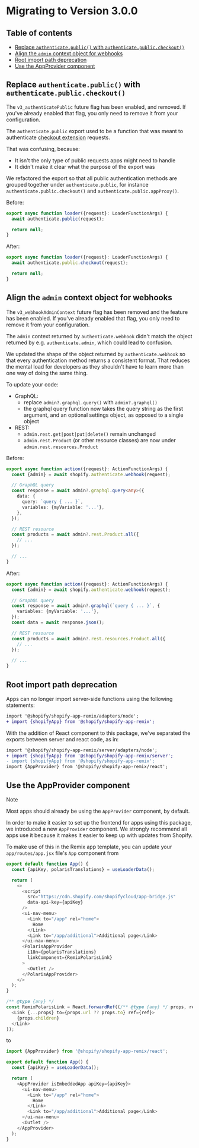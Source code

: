 # Migrating to Version 3.0.0

## Table of contents

- [Replace `authenticate.public()` with `authenticate.public.checkout()`](#replace-authenticatepublic-with-authenticatepubliccheckout)
- [Align the `admin` context object for webhooks](#align-the-admin-context-object-for-webhooks)
- [Root import path deprecation](#root-import-path-deprecation)
- [Use the AppProvider component](#use-the-appprovider-component)

## Replace `authenticate.public()` with `authenticate.public.checkout()`

The `v3_authenticatePublic` future flag has been enabled, and removed. If you've already enabled that flag, you only need to remove it from your configuration.

The `authenticate.public` export used to be a function that was meant to authenticate [checkout extension](https://shopify.dev/docs/api/checkout-extensions) requests.

That was confusing, because:

- It isn't the only type of public requests apps might need to handle
- It didn't make it clear what the purpose of the export was

We refactored the export so that all public authentication methods are grouped together under `authenticate.public`, for instance `authenticate.public.checkout()` and `authenticate.public.appProxy()`.

Before:

```ts
export async function loader({request}: LoaderFunctionArgs) {
  await authenticate.public(request);

  return null;
}
```

After:

```ts
export async function loader({request}: LoaderFunctionArgs) {
  await authenticate.public.checkout(request);

  return null;
}
```

## Align the `admin` context object for webhooks

The `v3_webhookAdminContext` future flag has been removed and the feature has been enabled. If you've already enabled that flag, you only need to remove it from your configuration.

The `admin` context returned by `authenticate.webhook` didn't match the object returned by e.g. `authenticate.admin`, which could lead to confusion.

We updated the shape of the object returned by `authenticate.webhook` so that every authentication method returns a consistent format.
That reduces the mental load for developers as they shouldn't have to learn more than one way of doing the same thing.

To update your code:

- GraphQL:
  - replace `admin?.graphql.query()` with `admin?.graphql()`
  - the graphql query function now takes the query string as the first argument, and an optional settings object, as opposed to a single object
- REST:
  - `admin.rest.get|post|put|delete()` remain unchanged
  - `admin.rest.Product` (or other resource classes) are now under `admin.rest.resources.Product`

Before:

```ts
export async function action({request}: ActionFunctionArgs) {
  const {admin} = await shopify.authenticate.webhook(request);

  // GraphQL query
  const response = await admin?.graphql.query<any>({
    data: {
      query: `query { ... }`,
      variables: {myVariable: '...'},
    },
  });

  // REST resource
  const products = await admin?.rest.Product.all({
    // ...
  });

  // ...
}
```

After:

```ts
export async function action({request}: ActionFunctionArgs) {
  const {admin} = await shopify.authenticate.webhook(request);

  // GraphQL query
  const response = await admin?.graphql(`query { ... }`, {
    variables: {myVariable: '...'},
  });
  const data = await response.json();

  // REST resource
  const products = await admin?.rest.resources.Product.all({
    // ...
  });

  // ...
}
```

## Root import path deprecation

Apps can no longer import server-side functions using the following statements:

```diff
import '@shopify/shopify-app-remix/adapters/node';
+ import {shopifyApp} from '@shopify/shopify-app-remix';
```

With the addition of React component to this package, we've separated the exports between server and react code, as in:

```diff
import '@shopify/shopify-app-remix/server/adapters/node';
+ import {shopifyApp} from '@shopify/shopify-app-remix/server';
- import {shopifyApp} from '@shopify/shopify-app-remix';
import {AppProvider} from '@shopify/shopify-app-remix/react';
```

## Use the AppProvider component

> [!NOTE]
> Most apps should already be using the `AppProvider` component, by default.

In order to make it easier to set up the frontend for apps using this package, we introduced a new `AppProvider` component.
We strongly recommend all apps use it because it makes it easier to keep up with updates from Shopify.

To make use of this in the Remix app template, you can update your `app/routes/app.jsx` file's `App` component from

```ts
export default function App() {
  const {apiKey, polarisTranslations} = useLoaderData();

  return (
    <>
      <script
        src="https://cdn.shopify.com/shopifycloud/app-bridge.js"
        data-api-key={apiKey}
      />
      <ui-nav-menu>
        <Link to="/app" rel="home">
          Home
        </Link>
        <Link to="/app/additional">Additional page</Link>
      </ui-nav-menu>
      <PolarisAppProvider
        i18n={polarisTranslations}
        linkComponent={RemixPolarisLink}
      >
        <Outlet />
      </PolarisAppProvider>
    </>
  );
}

/** @type {any} */
const RemixPolarisLink = React.forwardRef((/** @type {any} */ props, ref) => (
  <Link {...props} to={props.url ?? props.to} ref={ref}>
    {props.children}
  </Link>
));
```

to

```ts
import {AppProvider} from '@shopify/shopify-app-remix/react';

export default function App() {
  const {apiKey} = useLoaderData();

  return (
    <AppProvider isEmbeddedApp apiKey={apiKey}>
      <ui-nav-menu>
        <Link to="/app" rel="home">
          Home
        </Link>
        <Link to="/app/additional">Additional page</Link>
      </ui-nav-menu>
      <Outlet />
    </AppProvider>
  );
}
```
